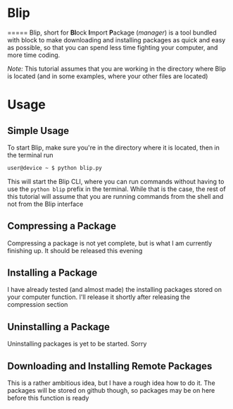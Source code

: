 # Blip
=====
Blip, short for **Bl**ock **I**mport **P**ackage (*manager*) is a tool bundled with block to make downloading and installing packages as quick and easy as possible, so that you can spend less time fighting your computer, and more time coding.

*Note:* This tutorial assumes that you are working in the directory where Blip is located (and in some examples, where your other files are located)

# Usage
## Simple Usage
To start Blip, make sure you're in the directory where it is located, then in the terminal run
```bash
user@device ~ $ python blip.py
```
This will start the Blip CLI, where you can run commands without having to use the `python blip` prefix in the terminal. While that is the case, the rest of this tutorial will assume that you are running commands from the shell and not from the Blip interface

## Compressing a Package
Compressing a package is not yet complete, but is what I am currently finishing up. It should be released this evening

## Installing a Package
I have already tested (and almost made) the installing packages stored on your computer function. I'll release it shortly after releasing the compression section

## Uninstalling a Package
Uninstalling packages is yet to be started. Sorry

## Downloading and Installing Remote Packages
This is a rather ambitious idea, but I have a rough idea how to do it. The packages will be stored on github though, so packages may be on here before this function is ready
